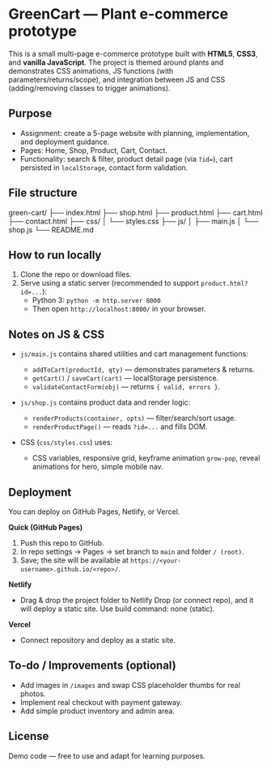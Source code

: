 # GreenCart — Plant e-commerce prototype

This is a small multi-page e-commerce prototype built with **HTML5**, **CSS3**, and **vanilla JavaScript**. The project is themed around plants and demonstrates CSS animations, JS functions (with parameters/returns/scope), and integration between JS and CSS (adding/removing classes to trigger animations).

## Purpose
- Assignment: create a 5-page website with planning, implementation, and deployment guidance.
- Pages: Home, Shop, Product, Cart, Contact.
- Functionality: search & filter, product detail page (via `?id=`), cart persisted in `localStorage`, contact form validation.

## File structure
green-cart/
├── index.html
├── shop.html
├── product.html
├── cart.html
├── contact.html
├── css/
│ └── styles.css
├── js/
│ ├── main.js
│ └── shop.js
└── README.md


## How to run locally
1. Clone the repo or download files.
2. Serve using a static server (recommended to support `product.html?id=...`):
   - Python 3: `python -m http.server 8000`
   - Then open `http://localhost:8000/` in your browser.

## Notes on JS & CSS
- `js/main.js` contains shared utilities and cart management functions:
  - `addToCart(productId, qty)` — demonstrates parameters & returns.
  - `getCart()` / `saveCart(cart)` — localStorage persistence.
  - `validateContactForm(obj)` — returns `{ valid, errors }`.

- `js/shop.js` contains product data and render logic:
  - `renderProducts(container, opts)` — filter/search/sort usage.
  - `renderProductPage()` — reads `?id=...` and fills DOM.

- CSS (`css/styles.css`) uses:
  - CSS variables, responsive grid, keyframe animation `grow-pop`, reveal animations for hero, simple mobile nav.

## Deployment
You can deploy on GitHub Pages, Netlify, or Vercel.

**Quick (GitHub Pages)**
1. Push this repo to GitHub.
2. In repo settings → Pages → set branch to `main` and folder `/ (root)`.
3. Save; the site will be available at `https://<your-username>.github.io/<repo>/`.

**Netlify**
- Drag & drop the project folder to Netlify Drop (or connect repo), and it will deploy a static site. Use build command: none (static).

**Vercel**
- Connect repository and deploy as a static site.

## To-do / Improvements (optional)
- Add images in `/images` and swap CSS placeholder thumbs for real photos.
- Implement real checkout with payment gateway.
- Add simple product inventory and admin area.

## License
Demo code — free to use and adapt for learning purposes.
